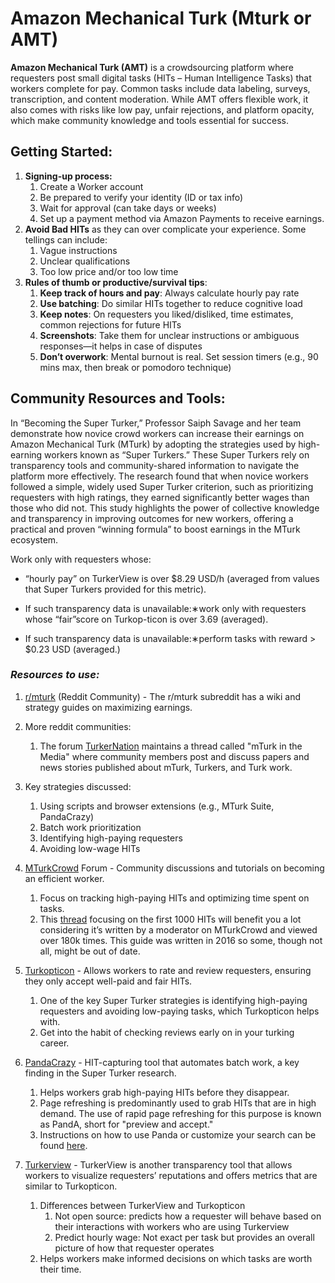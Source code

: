 # **Amazon Mechanical Turk (Mturk or AMT)**

**Amazon Mechanical Turk (AMT)** is a crowdsourcing platform where requesters post small digital tasks (HITs – Human Intelligence Tasks) that workers complete for pay. Common tasks include data labeling, surveys, transcription, and content moderation. While AMT offers flexible work, it also comes with risks like low pay, unfair rejections, and platform opacity, which make community knowledge and tools essential for success.

## Getting Started:

1. **Signing-up process:**   
   1. Create a Worker account  
   2. Be prepared to verify your identity (ID or tax info)  
   3. Wait for approval (can take days or weeks)  
   4. Set up a payment method via Amazon Payments to receive earnings.  
2. **Avoid Bad HITs** as they can over complicate your experience. Some tellings can include:  
   1. Vague instructions  
   2. Unclear qualifications  
   3. Too low price and/or too low time  
3. **Rules of thumb or productive/survival tips**:   
   1. **Keep track of hours and pay**: Always calculate hourly pay rate   
   2. **Use batching**: Do similar HITs together to reduce cognitive load  
   3. **Keep notes**: On requesters you liked/disliked, time estimates, common rejections for future HITs  
   4. **Screenshots**: Take them for unclear instructions or ambiguous responses—it helps in case of disputes  
   5. **Don’t overwork**: Mental burnout is real. Set session timers (e.g., 90 mins max, then break or pomodoro technique)

## Community Resources and Tools:

In “Becoming the Super Turker,” Professor Saiph Savage and her team demonstrate how novice crowd workers can increase their earnings on Amazon Mechanical Turk (MTurk) by adopting the strategies used by high-earning workers known as “Super Turkers.” These Super Turkers rely on transparency tools and community-shared information to navigate the platform more effectively. The research found that when novice workers followed a simple, widely used Super Turker criterion, such as prioritizing requesters with high ratings, they earned significantly better wages than those who did not. This study highlights the power of collective knowledge and transparency in improving outcomes for new workers, offering a practical and proven “winning formula” to boost earnings in the MTurk ecosystem.

Work only with requesters whose:

- “hourly pay” on TurkerView is over $8.29 USD/h (averaged from values that Super Turkers provided for this metric).  
- If such transparency data is unavailable:∗work only with requesters whose “fair”score on Turkop-ticon is over 3.69 (averaged).

- If such transparency data is unavailable:∗perform tasks with reward \> $0.23 USD (averaged.)

### *Resources to use:*

1.  [r/mturk](https://www.reddit.com/r/mturk/wiki/index/) (Reddit Community) \- The r/mturk subreddit has a wiki and strategy guides on maximizing earnings.  
   1. More reddit communities:   
      1. The forum [TurkerNation](https://www.reddit.com/r/TurkerNation/) maintains a thread called "mTurk in the Media" where community members post and discuss papers and news stories published about mTurk, Turkers, and Turk work.  
   2. Key strategies discussed:  
      1. Using scripts and browser extensions (e.g., MTurk Suite, PandaCrazy)  
      2. Batch work prioritization  
      3. Identifying high-paying requesters  
      4. Avoiding low-wage HITs

2. [MTurkCrowd](https://www.mturkcrowd.com/) Forum \- Community discussions and tutorials on becoming an efficient worker.  
   1. Focus on tracking high-paying HITs and optimizing time spent on tasks.   
   2. This [thread](https://www.mturkcrowd.com/threads/your-first-1000-hits.23/) focusing on the first 1000 HITs will benefit you a lot considering it’s written by a moderator on MTurkCrowd and viewed over 180k times. This guide was written in 2016 so some, though not all, might be out of date.   
        
3. [Turkopticon](https://turkopticon.net/) \- Allows workers to rate and review requesters, ensuring they only accept well-paid and fair HITs.  
   1. One of the key Super Turker strategies is identifying high-paying requesters and avoiding low-paying tasks, which Turkopticon helps with.  
   2. Get into the habit of checking reviews early on in your turking career.

4. [PandaCrazy](https://chromewebstore.google.com/detail/pandacrazy-max/gefompgkggmjbcihdkdbfddhjnnceipm?hl=en-US) \- HIT-capturing tool that automates batch work, a key finding in the Super Turker research.  
   1. Helps workers grab high-paying HITs before they disappear.  
   2. Page refreshing is predominantly used to grab HITs that are in high demand. The use of rapid page refreshing for this purpose is known as PandA, short for "preview and accept."  
   3. Instructions on how to use Panda or customize your search can be found [here](https://github.com/JohnnyRS/PandaCrazy-Max).

5. [Turkerview](https://turkerview.com/) \- TurkerView is another transparency tool that allows workers to visualize requesters’ reputations and offers metrics that are similar to Turkopticon.   
   1. Differences between TurkerView and Turkopticon   
      1. Not open source: predicts how a requester will behave based on their interactions with workers who are using Turkerview  
      2. Predict hourly wage: Not exact per task but provides an overall picture of how that requester operates  
   2. Helps workers make informed decisions on which tasks are worth their time.
